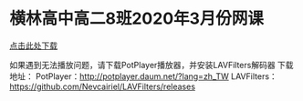 # 横林高中高二8班2020年3月份网课

[点击此处下载](https://github.com/NULL204/Online-course-in-March-2022/releases)

如果遇到无法播放问题，请下载PotPlayer播放器，并安装LAVFilters解码器
下载地址：
PotPlayer：http://potplayer.daum.net/?lang=zh_TW
LAVFilters：https://github.com/Nevcairiel/LAVFilters/releases
